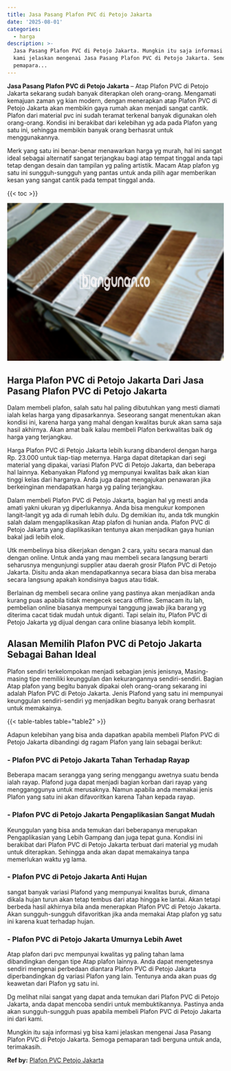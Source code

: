 ```yaml
---
title: Jasa Pasang Plafon PVC di Petojo Jakarta
date: '2025-08-01'
categories:
  - harga
description: >-
  Jasa Pasang Plafon PVC di Petojo Jakarta. Mungkin itu saja informasi yg bisa
  kami jelaskan mengenai Jasa Pasang Plafon PVC di Petojo Jakarta. Semoga
  pemapara...
---
```


**Jasa Pasang Plafon PVC di Petojo Jakarta** – Atap Plafon PVC di Petojo Jakarta sekarang sudah banyak diterapkan oleh orang-orang. Mengamati kemajuan zaman yg kian modern, dengan menerapkan atap Plafon PVC di Petojo Jakarta akan membikin gaya rumah akan menjadi sangat cantik. Plafon dari material pvc ini sudah teramat terkenal banyak digunakan oleh orang-orang. Kondisi ini berakibat dari kelebihan yg ada pada Plafon yang satu ini, sehingga membikin banyak orang berhasrat untuk menggunakannya.

Merk yang satu ini benar-benar menawarkan harga yg murah, hal ini sangat ideal sebagai alternatif sangat terjangkau bagi atap tempat tinggal anda tapi tetap dengan desain dan tampilan yg paling artistik. Macam Atap plafon yg satu ini sungguh-sungguh yang pantas untuk anda pilih agar memberikan kesan yang sangat cantik pada tempat tinggal anda.

{{< toc >}}

![Jasa Pasang Plafon PVC di Petojo Jakarta](/images/flafond-pvc-murah17.png)

## Harga Plafon PVC di Petojo Jakarta Dari Jasa Pasang Plafon PVC di Petojo Jakarta

Dalam membeli plafon, salah satu hal paling dibutuhkan yang mesti diamati ialah kelas harga yang dipasarkannya. Seseorang sangat menentukan akan kondisi ini, karena harga yang mahal dengan kwalitas buruk akan sama saja hasil akhirnya. Akan amat baik kalau membeli Plafon berkwalitas baik dg harga yang terjangkau.

Harga Plafon PVC di Petojo Jakarta lebih kurang dibanderol dengan harga Rp. 23.000 untuk tiap-tiap meternya. Harga dapat ditetapkan dari segi material yang dipakai, variasi Plafon PVC di Petojo Jakarta, dan beberapa hal lainnya. Kebanyakan Plafond yg mempunyai kwalitas baik akan kian tinggi kelas dari harganya. Anda juga dapat mengajukan penawaran jika berkeinginan mendapatkan harga yg paling terjangkau.

Dalam membeli Plafon PVC di Petojo Jakarta, bagian hal yg mesti anda amati yakni ukuran yg diperlukannya. Anda bisa mengukur komponen langit-langit yg ada di rumah lebih dulu. Dg demikian itu, anda tdk mungkin salah dalam mengaplikasikan Atap plafon di hunian anda. Plafon PVC di Petojo Jakarta yang diaplikasikan tentunya akan menjadikan gaya hunian bakal jadi lebih elok.

Utk membelinya bisa dikerjakan dengan 2 cara, yaitu secara manual dan dengan online. Untuk anda yang mau membeli secara langsung berarti seharusnya mengunjungi supplier atau daerah grosir Plafon PVC di Petojo Jakarta. Disitu anda akan mendapatkannya secara biasa dan bisa meraba secara langsung apakah kondisinya bagus atau tidak.

Berlainan dg membeli secara online yang pastinya akan menjadikan anda kurang puas apabila tidak mengecek secara offline. Semacam itu lah, pembelian online biasanya mempunyai tanggung jawab jika barang yg diterima cacat tidak mudah untuk diganti. Tapi selain itu, Plafon PVC di Petojo Jakarta yg dijual dengan cara online biasanya lebih komplit.

## Alasan Memilih Plafon PVC di Petojo Jakarta Sebagai Bahan Ideal

Plafon sendiri terkelompokan menjadi sebagian jenis jenisnya, Masing-masing tipe memiliki keunggulan dan kekurangannya sendiri-sendiri. Bagian Atap plafon yang begitu banyak dipakai oleh orang-orang sekarang ini adalah Plafon PVC di Petojo Jakarta. Jenis Plafond yang satu ini mempunyai keunggulan sendiri-sendiri yg menjadikan begitu banyak orang berhasrat untuk memakainya.

{{< table-tables table="table2" >}}

Adapun kelebihan yang bisa anda dapatkan apabila membeli Plafon PVC di Petojo Jakarta dibandingi dg ragam Plafon yang lain sebagai berikut:

### \- Plafon PVC di Petojo Jakarta Tahan Terhadap Rayap

Beberapa macam serangga yang sering menggangu awetnya suatu benda ialah rayap. Plafond juga dapat menjadi bagian korban dari rayap yang mengganggunya untuk merusaknya. Namun apabila anda memakai jenis Plafon yang satu ini akan difavoritkan karena Tahan kepada rayap.

### \- Plafon PVC di Petojo Jakarta Pengaplikasian Sangat Mudah

Keunggulan yang bisa anda temukan dari beberapanya merupakan Pengaplikasian yang Lebih Gampang dan juga tepat guna. Kondisi ini berakibat dari Plafon PVC di Petojo Jakarta terbuat dari material yg mudah untuk diterapkan. Sehingga anda akan dapat memakainya tanpa memerlukan waktu yg lama.

### \- Plafon PVC di Petojo Jakarta Anti Hujan

sangat banyak variasi Plafond yang mempunyai kwalitas buruk, dimana dikala hujan turun akan tetap tembus dari atap hingga ke lantai. Akan tetapi berbeda hasil akhirnya bila anda menerapkan Plafon PVC di Petojo Jakarta. Akan sungguh-sungguh difavoritkan jika anda memakai Atap plafon yg satu ini karena kuat terhadap hujan.

### \- Plafon PVC di Petojo Jakarta Umurnya Lebih Awet

Atap plafon dari pvc mempunyai kwalitas yg paling tahan lama dibandingkan dengan tipe Atap plafon lainnya. Anda dapat mengetesnya sendiri mengenai perbedaan diantara Plafon PVC di Petojo Jakarta diperbandingkan dg variasi Plafon yang lain. Tentunya anda akan puas dg keawetan dari Plafon yg satu ini.

Dg melihat nilai sangat yang dapat anda temukan dari Plafon PVC di Petojo Jakarta, anda dapat mencoba sendiri untuk membuktikannya. Pastinya anda akan sungguh-sungguh puas apabila membeli Plafon PVC di Petojo Jakarta ini dari kami.

Mungkin itu saja informasi yg bisa kami jelaskan mengenai Jasa Pasang Plafon PVC di Petojo Jakarta. Semoga pemaparan tadi berguna untuk anda, terimakasih.

**Ref by:** [Plafon PVC Petojo Jakarta](https://id.wikipedia.org/wiki/Plafon)
